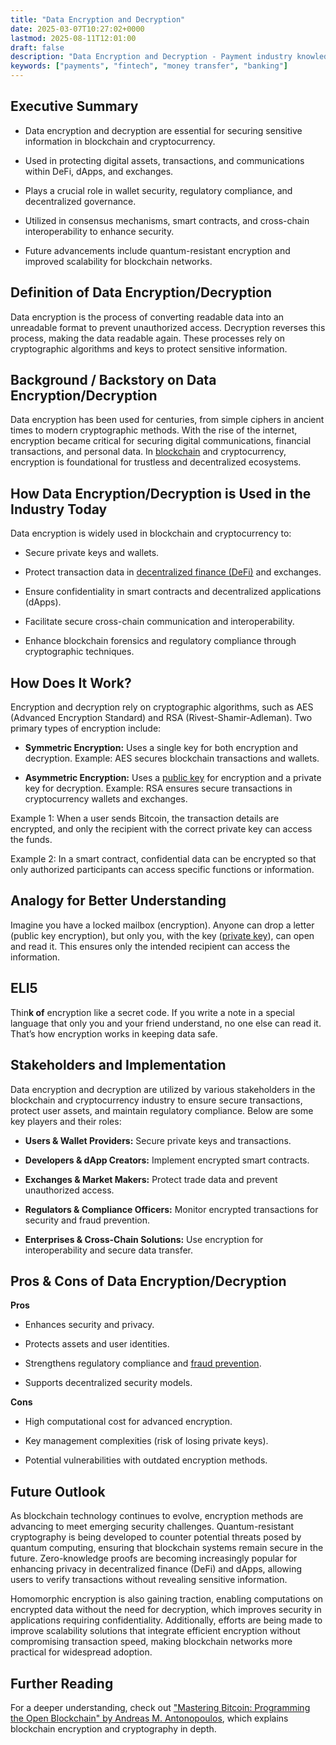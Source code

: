 ```yaml
---
title: "Data Encryption and Decryption"
date: 2025-03-07T10:27:02+0000
lastmod: 2025-08-11T12:01:00
draft: false
description: "Data Encryption and Decryption - Payment industry knowledge and insights"
keywords: ["payments", "fintech", "money transfer", "banking"]
---
```


## Executive Summary

- Data encryption and decryption are essential for securing sensitive information in blockchain and cryptocurrency.

- Used in protecting digital assets, transactions, and communications within DeFi, dApps, and exchanges.

- Plays a crucial role in wallet security, regulatory compliance, and decentralized governance.

- Utilized in consensus mechanisms, smart contracts, and cross-chain interoperability to enhance security.

- Future advancements include quantum-resistant encryption and improved scalability for blockchain networks.

## Definition of Data Encryption/Decryption

Data encryption is the process of converting readable data into an unreadable format to prevent unauthorized access. Decryption reverses this process, making the data readable again. These processes rely on cryptographic algorithms and keys to protect sensitive information.

## Background / Backstory on Data Encryption/Decryption

Data encryption has been used for centuries, from simple ciphers in ancient times to modern cryptographic methods. With the rise of the internet, encryption became critical for securing digital communications, financial transactions, and personal data. In [blockchain](https://faisalkhanllc.xyz/resources/payments-wiki/b/blockchain/) and cryptocurrency, encryption is foundational for trustless and decentralized ecosystems.

## How Data Encryption/Decryption is Used in the Industry Today

Data encryption is widely used in blockchain and cryptocurrency to:

- Secure private keys and wallets.

- Protect transaction data in [decentralized finance (DeFi)](https://faisalkhanllc.xyz/resources/payments-wiki/d/decentralized-finance-defi/) and exchanges.

- Ensure confidentiality in smart contracts and decentralized applications (dApps).

- Facilitate secure cross-chain communication and interoperability.

- Enhance blockchain forensics and regulatory compliance through cryptographic techniques.

## How Does It Work?

Encryption and decryption rely on cryptographic algorithms, such as AES (Advanced Encryption Standard) and RSA (Rivest-Shamir-Adleman). Two primary types of encryption include:

- **Symmetric Encryption:** Uses a single key for both encryption and decryption. Example: AES secures blockchain transactions and wallets.

- **Asymmetric Encryption:** Uses a [public key](https://faisalkhanllc.xyz/resources/payments-wiki/p/public-key/) for encryption and a private key for decryption. Example: RSA ensures secure transactions in cryptocurrency wallets and exchanges.

Example 1: When a user sends Bitcoin, the transaction details are encrypted, and only the recipient with the correct private key can access the funds.

Example 2: In a smart contract, confidential data can be encrypted so that only authorized participants can access specific functions or information.

## Analogy for Better Understanding

Imagine you have a locked mailbox (encryption). Anyone can drop a letter (public key encryption), but only you, with the key ([private key](https://faisalkhanllc.xyz/resources/payments-wiki/p/private-key/)), can open and read it. This ensures only the intended recipient can access the information.

## ELI5

Thin**k of** encryption like a secret code. If you write a note in a special language that only you and your friend understand, no one else can read it. That’s how encryption works in keeping data safe.

## Stakeholders and Implementation

Data encryption and decryption are utilized by various stakeholders in the blockchain and cryptocurrency industry to ensure secure transactions, protect user assets, and maintain regulatory compliance. Below are some key players and their roles:

- **Users & Wallet Providers:** Secure private keys and transactions.

- **Developers & dApp Creators:** Implement encrypted smart contracts.

- **Exchanges & Market Makers:** Protect trade data and prevent unauthorized access.

- **Regulators & Compliance Officers:** Monitor encrypted transactions for security and fraud prevention.

- **Enterprises & Cross-Chain Solutions:** Use encryption for interoperability and secure data transfer.

## Pros & Cons of Data Encryption/Decryption

**Pros**

- Enhances security and privacy.

- Protects assets and user identities.

- Strengthens regulatory compliance and [fraud prevention](https://faisalkhanllc.xyz/resources/payments-wiki/f/fraud-protection/).

- Supports decentralized security models.

**Cons**

- High computational cost for advanced encryption.

- Key management complexities (risk of losing private keys).

- Potential vulnerabilities with outdated encryption methods.

## Future Outlook

As blockchain technology continues to evolve, encryption methods are advancing to meet emerging security challenges. Quantum-resistant cryptography is being developed to counter potential threats posed by quantum computing, ensuring that blockchain systems remain secure in the future. Zero-knowledge proofs are becoming increasingly popular for enhancing privacy in decentralized finance (DeFi) and dApps, allowing users to verify transactions without revealing sensitive information.

Homomorphic encryption is also gaining traction, enabling computations on encrypted data without the need for decryption, which improves security in applications requiring confidentiality. Additionally, efforts are being made to improve scalability solutions that integrate efficient encryption without compromising transaction speed, making blockchain networks more practical for widespread adoption.

## Further Reading

For a deeper understanding, check out ["Mastering Bitcoin: Programming the Open Blockchain" by Andreas M. Antonopoulos](https://www.goodreads.com/book/show/201520155), which explains blockchain encryption and cryptography in depth.